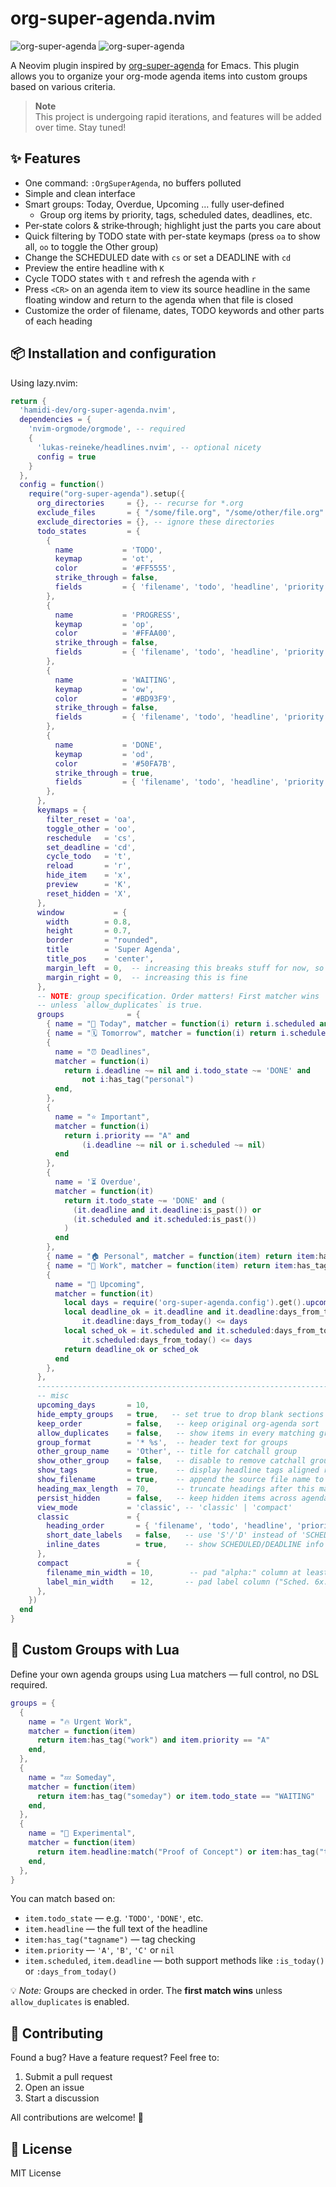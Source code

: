 # org-super-agenda.nvim

![org-super-agenda](screenshots/org-super-agenda-help.png)
![org-super-agenda](screenshots/org-super-agenda.png)

A Neovim plugin inspired by [org-super-agenda](https://github.com/alphapapa/org-super-agenda) for Emacs. This plugin allows you to organize your org-mode agenda items into custom groups based on various criteria.

> **Note**  
> This project is undergoing rapid iterations, and features will be added over time. Stay tuned!


## ✨ Features

- One command: `:OrgSuperAgenda`, no buffers polluted  
- Simple and clean interface  
- Smart groups: Today, Overdue, Upcoming … fully user‑defined  
  - Group org items by priority, tags, scheduled dates, deadlines, etc.  
- Per‑state colors & strike‑through; highlight just the parts you care about
- Quick filtering by TODO state with per-state keymaps (press `oa` to show all, `oo` to toggle the Other group)
- Change the SCHEDULED date with `cs` or set a DEADLINE with `cd`
- Preview the entire headline with `K`
- Cycle TODO states with `t` and refresh the agenda with `r`
- Press `<CR>` on an agenda item to view its source headline in the same floating window and return to the agenda when that file is closed
- Customize the order of filename, dates, TODO keywords and other parts of each heading  

## 📦 Installation and configuration

Using lazy.nvim:

```lua
return {
  'hamidi-dev/org-super-agenda.nvim',
  dependencies = {
    'nvim-orgmode/orgmode', -- required
    {
      'lukas-reineke/headlines.nvim', -- optional nicety
      config = true
    }
  },
  config = function()
    require("org-super-agenda").setup({
      org_directories     = {}, -- recurse for *.org
      exclude_files       = { "/some/file.org", "/some/other/file.org" }, -- ignore these files
      exclude_directories = {}, -- ignore these directories
      todo_states         = {
        {
          name           = 'TODO',
          keymap         = 'ot',
          color          = '#FF5555',
          strike_through = false,
          fields         = { 'filename', 'todo', 'headline', 'priority', 'date', 'tags' },
        },
        {
          name           = 'PROGRESS',
          keymap         = 'op',
          color          = '#FFAA00',
          strike_through = false,
          fields         = { 'filename', 'todo', 'headline', 'priority', 'date', 'tags' },
        },
        {
          name           = 'WAITING',
          keymap         = 'ow',
          color          = '#BD93F9',
          strike_through = false,
          fields         = { 'filename', 'todo', 'headline', 'priority', 'date', 'tags' },
        },
        {
          name           = 'DONE',
          keymap         = 'od',
          color          = '#50FA7B',
          strike_through = true,
          fields         = { 'filename', 'todo', 'headline', 'priority', 'date', 'tags' },
        },
      },
      keymaps = {
        filter_reset = 'oa',
        toggle_other = 'oo',
        reschedule   = 'cs',
        set_deadline = 'cd',
        cycle_todo   = 't',
        reload       = 'r',
        hide_item    = 'x',
        preview      = 'K',
        reset_hidden = 'X',
      },
      window           = {
        width        = 0.8,
        height       = 0.7,
        border       = "rounded",
        title        = 'Super Agenda',
        title_pos    = 'center',
        margin_left  = 0,  -- increasing this breaks stuff for now, so use with care
        margin_right = 0,  -- increasing this is fine
      },
      -- NOTE: group specification. Order matters! First matcher wins
      -- unless `allow_duplicates` is true.
      groups              = {
        { name = "📅 Today", matcher = function(i) return i.scheduled and i.scheduled:is_today() end },
        { name = "🗓️ Tomorrow", matcher = function(i) return i.scheduled and i.scheduled:days_from_today() == 1 end, },
        {
          name = "⏰ Deadlines",
          matcher = function(i)
            return i.deadline ~= nil and i.todo_state ~= 'DONE' and
                not i:has_tag("personal")
          end,
        },
        {
          name = "⭐ Important",
          matcher = function(i)
            return i.priority == "A" and
                (i.deadline ~= nil or i.scheduled ~= nil)
          end
        },
        {
          name = '⏳ Overdue',
          matcher = function(it)
            return it.todo_state ~= 'DONE' and (
              (it.deadline and it.deadline:is_past()) or
              (it.scheduled and it.scheduled:is_past())
            )
          end
        },
        { name = "🏠 Personal", matcher = function(item) return item:has_tag("personal") end },
        { name = "💼 Work", matcher = function(item) return item:has_tag("work") end },
        {
          name = "📆 Upcoming",
          matcher = function(it)
            local days = require('org-super-agenda.config').get().upcoming_days or 10
            local deadline_ok = it.deadline and it.deadline:days_from_today() >= 0 and
                it.deadline:days_from_today() <= days
            local sched_ok = it.scheduled and it.scheduled:days_from_today() >= 0 and
                it.scheduled:days_from_today() <= days
            return deadline_ok or sched_ok
          end
        },
      },
      ---------------------------------------------------------------------------
      -- misc
      upcoming_days       = 10,
      hide_empty_groups   = true,   -- set true to drop blank sections
      keep_order          = false,   -- keep original org‑agenda sort
      allow_duplicates    = false,   -- show items in every matching group
      group_format        = '* %s',  -- header text for groups
      other_group_name    = 'Other', -- title for catchall group
      show_other_group    = false,   -- disable to remove catchall group
      show_tags           = true,    -- display headline tags aligned right
      show_filename       = true,    -- append the source file name to headings
      heading_max_length  = 70,      -- truncate headings after this many characters
      persist_hidden      = false,   -- keep hidden items across agenda reopen
      view_mode           = 'classic', -- 'classic' | 'compact'
      classic             = {
        heading_order       = { 'filename', 'todo', 'headline', 'priority', 'date' },
        short_date_labels   = false,   -- use 'S'/'D' instead of 'SCHEDULED'/'DEADLINE'
        inline_dates        = true,    -- show SCHEDULED/DEADLINE info before TODO
      },
      compact             = {
        filename_min_width = 10,        -- pad "alpha:" column at least to this
        label_min_width    = 12,       -- pad label column ("Sched. 6x:")
      },
    })
  end
}
```

## 🧠 Custom Groups with Lua

Define your own agenda groups using Lua matchers — full control, no DSL required.

```lua
groups = {
  {
    name = "🔥 Urgent Work",
    matcher = function(item)
      return item:has_tag("work") and item.priority == "A"
    end,
  },
  {
    name = "💤 Someday",
    matcher = function(item)
      return item:has_tag("someday") or item.todo_state == "WAITING"
    end,
  },
  {
    name = "🧪 Experimental",
    matcher = function(item)
      return item.headline:match("Proof of Concept") or item:has_tag("test")
    end,
  },
}
```

You can match based on:

- `item.todo_state` — e.g. `'TODO'`, `'DONE'`, etc.
- `item.headline` — the full text of the headline
- `item:has_tag("tagname")` — tag checking
- `item.priority` — `'A'`, `'B'`, `'C'` or `nil`
- `item.scheduled`, `item.deadline` — both support methods like `:is_today()` or `:days_from_today()`

💡 *Note:* Groups are checked in order. The **first match wins** unless
`allow_duplicates` is enabled.

## 🤝 Contributing

Found a bug? Have a feature request? Feel free to:

1. Submit a pull request  
2. Open an issue  
3. Start a discussion  

All contributions are welcome! 🎉

## 📄 License

MIT License

